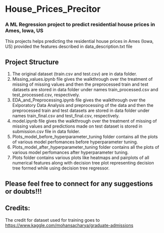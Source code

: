 # House_Prices_Precitor

### A ML Regression project to predict residential house prices in Ames, Iowa, US

This projects helps predicting the residential house prices in Ames (Iowa, US) provided the features described in data_description.txt file

## Project Structure

1. The original dataset (train.csv and test.csv) are in data folder. 
2. Missing_values.ipynb file gives the walkthrough over the treatment of missing of missing values and then the preprocessed train and test datasets are stored in data folder
under names train_processed.csv and test_processed.csv, respectively.
3. EDA_and_Preprocessing.ipynb file gives the walkthrough over the Exlporatory Data Analysis and preprocessing of the data and then the preprocessed train and test datasets are stored in data folder under names train_final.csv and test_final.csv, respectively.
4. model.ipynb file gives the walkthrough over the treatment of missing of missing values and predictions made on test dataset is stored in submission.csv file in data folder.
5. Plots_model_before_hyperparameter_tuning folder contains all the plots of various model perfomances before hyperparameter tuning.
6. Plots_model_after_hyperparameter_tuning folder contains all the plots of various model perfomances after hyperparameter tuning.
7. Plots folder contains various plots like heatmaps and pairplots of all numerical features along with decision tree plot representing decision tree formed while using decision tree regressor. 

## Please feel free to connect for any suggestions or doubts!!!

## Credits:
The credit for dataset used for training goes to https://www.kaggle.com/mohansacharya/graduate-admissions
